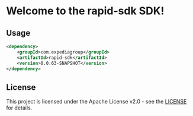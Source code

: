 # Welcome to the rapid-sdk SDK!

## Usage
```xml
<dependency>
    <groupId>com.expediagroup</groupId>
    <artifactId>rapid-sdk</artifactId>
    <version>0.0.63-SNAPSHOT</version>
</dependency>
```

## License

This project is licensed under the Apache License v2.0 - see the [LICENSE](LICENSE) for details.
